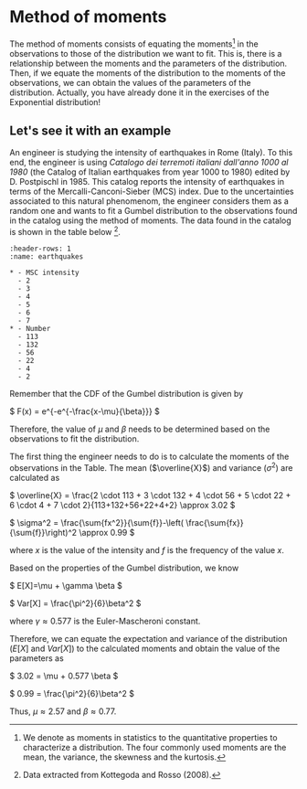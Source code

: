 
# Method of moments

The method of moments consists of equating the moments[^moment] in the observations to those of the distribution we want to fit. This is, there is a relationship between the moments and the parameters of the distribution. Then, if we equate the moments of the distribution to the moments of the observations, we can obtain the values of the parameters of the distribution. Actually, you have already done it in the exercises of the Exponential distribution! 

## Let's see it with an example

An engineer is studying the intensity of earthquakes in Rome (Italy). To this end, the engineer is using *Catalogo dei terremoti italiani dall'anno 1000 al 1980* (the Catalog of Italian earthquakes from year 1000 to 1980) edited by D. Postpischl in 1985. This catalog reports the intensity of earthquakes in terms of the Mercalli-Canconi-Sieber (MCS) index. Due to the uncertainties associated to this natural phenomenom, the engineer considers them as a random one and wants to fit a Gumbel distribution to the observations found in the catalog using the method of moments. The data found in the catalog is shown in the table below [^ref].


```{list-table} MSC intensity of the recorded earthquakes in the city of Rome.
:header-rows: 1
:name: earthquakes

* - MSC intensity
  - 2
  - 3
  - 4
  - 5
  - 6
  - 7
* - Number
  - 113
  - 132
  - 56
  - 22
  - 4
  - 2
```

Remember that the CDF of the Gumbel distribution is given by 

$
F(x) = e^{-e^{-\frac{x-\mu}{\beta}}}
$

Therefore, the value of $\mu$ and $\beta$ needs to be determined based on the observations to fit the distribution.

The first thing the engineer needs to do is to calculate the moments of the observations in the Table. The mean ($\overline{X}$) and variance ($\sigma^2$) are calculated as

$
\overline{X} = \frac{2 \cdot 113 + 3 \cdot 132 + 4 \cdot 56 + 5 \cdot 22 + 6 \cdot 4 + 7 \cdot 2}{113+132+56+22+4+2} \approx 3.02
$

$
\sigma^2 = \frac{\sum{fx^2}}{\sum{f}}-\left( \frac{\sum{fx}}{\sum{f}}\right)^2 \approx 0.99
$

where $x$ is the value of the intensity and $f$ is the frequency of the value $x$.

Based on the properties of the Gumbel distribution, we know 

$
E[X]=\mu + \gamma \beta
$

$
Var[X] = \frac{\pi^2}{6}\beta^2
$

where $\gamma \approx 0.577$ is the Euler-Mascheroni constant.

Therefore, we can equate the expectation and variance of the distribution ($E[X]$ and $Var[X]$) to the calculated moments and obtain the value of the parameters as

$
3.02 = \mu + 0.577 \beta 
$

$
0.99 = \frac{\pi^2}{6}\beta^2
$

Thus, $\mu \approx 2.57$ and $\beta \approx 0.77$. 



[^moment]: We denote as moments in statistics to the quantitative properties to characterize a distribution. The four commonly used moments are the mean, the variance, the skewness and the kurtosis.
[^ref]: Data extracted from Kottegoda and Rosso (2008).